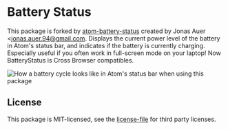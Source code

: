 # Battery Status
This package is forked by [atom-battery-status](https://github.com/cmd-johnson/atom-battery-status) created by Jonas Auer <jonas.auer.94@gmail.com.
Displays the current power level of the battery in Atom's status bar, and
indicates if the battery is currently charging. Especially useful if you often
work in full-screen mode on your laptop!
Now BatteryStatus is Cross Browser compatibles.

![How a battery cycle looks like in Atom's status bar when using this package](https://github.com/cmd-johnson/atom-battery-status/raw/master/preview.png)

## License
This package is MIT-licensed, see the [license-file](https://github.com/cmd-johnson/atom-battery-status/blob/master/LICENSE.md) for third party licenses.
